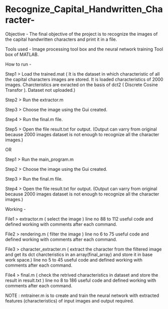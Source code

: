 # Recognize_Capital_Handwritten_Character-

Objective - The final objective of the project is to recognize the images of the capital handwritten characters and print it in a file.

Tools used - Image processing tool box and the neural network training Tool box of MATLAB.

How to run -

Step1 >  Load the trained.mat ( It is the dataset in which characteristic of all the capital characters images are stored.                        It is loaded characteristics of 2000 images. Charcteristics are exracted on the basis of dct2 ( Discrete Cosine                          Transfor ). Dataset not uploaded.)

Step2 >  Run the extractor.m

Step3 >  Choose the image using the Gui created.

Step4 >  Run the final.m file.

Step5 >  Open the file result.txt for output. (Output can varry from original because 2000 images dataset is not enough to                        recognize all the character images.)

OR

Step1 >  Run the main_program.m

Step2 >  Choose the image using the Gui created.

Step3 >  Run the final.m file.

Step4 >  Open the file result.txt for output. (Output can varry from original because 2000 images dataset is not enough to                        recognize all the character images.)

Working - 

File1 > extractor.m ( select the image )
        line no 88 to 112 useful code and defined working with comments after each command.

File2 > rendering.m ( filter the image )
        line no 6 to 75 useful code and defined working with comments after each command.

File3 > character_extracter.m ( extract the character from the filtered image and get its dct charcteristics in an array(final_array)           and store it in base work space.)
        line no 5 to 45 useful code and defined working with comments after each command.

File4 > final.m ( check the retrived characteristics in dataset and store the result in result.txt )
        line no 8 to 186 useful code and defined working with comments after each command.

NOTE : nntrainer.m is to create and train the neural network with extracted features (characteristics) of input images and output              required.

